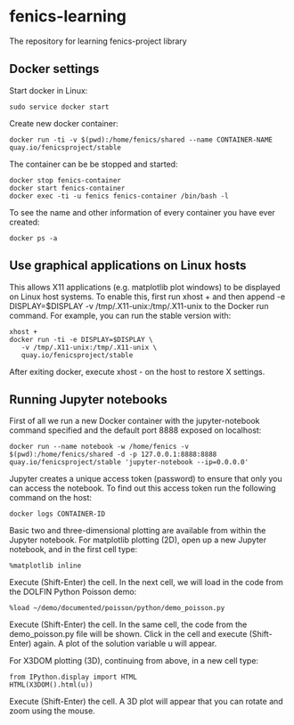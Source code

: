 # fenics-learning
The repository for learning fenics-project library

## Docker settings
Start docker in Linux:
```
sudo service docker start
```
Create new docker container:
```
docker run -ti -v $(pwd):/home/fenics/shared --name CONTAINER-NAME quay.io/fenicsproject/stable
```
The container can be be stopped and started:
```
docker stop fenics-container
docker start fenics-container
docker exec -ti -u fenics fenics-container /bin/bash -l
```
To see the name and other information of every container you have ever created:
```
docker ps -a
```

## Use graphical applications on Linux hosts
This allows X11 applications (e.g. matplotlib plot windows) to be displayed on Linux host systems. To enable this, first run xhost + and then append -e DISPLAY=$DISPLAY -v /tmp/.X11-unix:/tmp/.X11-unix to the Docker run command. For example, you can run the stable version with:
```
xhost +
docker run -ti -e DISPLAY=$DISPLAY \
   -v /tmp/.X11-unix:/tmp/.X11-unix \
   quay.io/fenicsproject/stable
```
After exiting docker, execute xhost - on the host to restore X settings.

## Running Jupyter notebooks
First of all we run a new Docker container with the jupyter-notebook command specified and the default port 8888 exposed on localhost:
```
docker run --name notebook -w /home/fenics -v $(pwd):/home/fenics/shared -d -p 127.0.0.1:8888:8888 quay.io/fenicsproject/stable 'jupyter-notebook --ip=0.0.0.0'
```
Jupyter creates a unique access token (password) to ensure that only you can access the notebook. To find out this access token run the following command on the host:
```
docker logs CONTAINER-ID
```
Basic two and three-dimensional plotting are available from within the Jupyter notebook.
For matplotlib plotting (2D), open up a new Jupyter notebook, and in the first cell type:
```
%matplotlib inline
```
Execute (Shift-Enter) the cell. In the next cell, we will load in the code from the DOLFIN Python Poisson demo:
```
%load ~/demo/documented/poisson/python/demo_poisson.py
```
Execute (Shift-Enter) the cell. In the same cell, the code from the demo_poisson.py file will be shown. Click in the cell and execute (Shift-Enter) again. A plot of the solution variable u will appear.

For X3DOM plotting (3D), continuing from above, in a new cell type:
```
from IPython.display import HTML
HTML(X3DOM().html(u))
```
Execute (Shift-Enter) the cell. A 3D plot will appear that you can rotate and zoom using the mouse.
